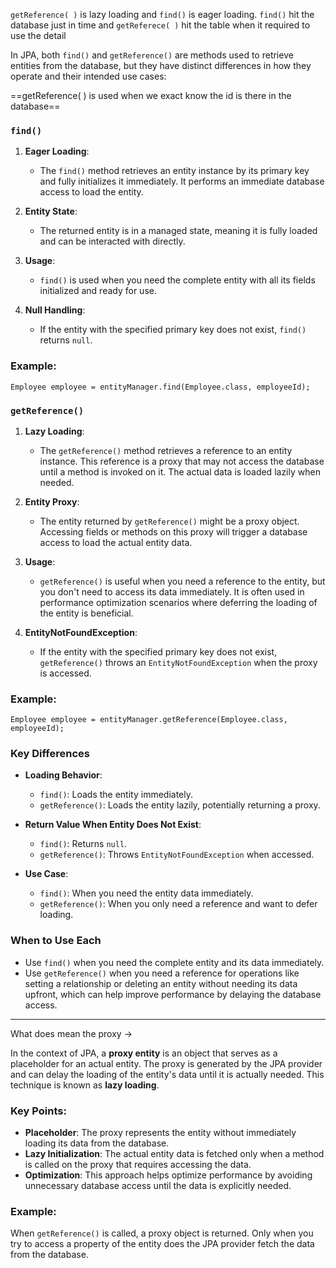 `getReference( )` is lazy loading and `find()` is eager loading. `find()` hit the database just in time and `getReferece( )` hit the table when it required to use the detail

In JPA, both `find()` and `getReference()` are methods used to retrieve entities from the database, but they have distinct differences in how they operate and their intended use cases:

==getReference( ) is used when we exact know the id is there in the database==

### `find()`

1. **Eager Loading**:
    
    - The `find()` method retrieves an entity instance by its primary key and fully initializes it immediately. It performs an immediate database access to load the entity.
2. **Entity State**:
    
    - The returned entity is in a managed state, meaning it is fully loaded and can be interacted with directly.
3. **Usage**:
    
    - `find()` is used when you need the complete entity with all its fields initialized and ready for use.
4. **Null Handling**:
    
    - If the entity with the specified primary key does not exist, `find()` returns `null`.

### Example:

`Employee employee = entityManager.find(Employee.class, employeeId);`

### `getReference()`

1. **Lazy Loading**:
    
    - The `getReference()` method retrieves a reference to an entity instance. This reference is a proxy that may not access the database until a method is invoked on it. The actual data is loaded lazily when needed.
2. **Entity Proxy**:
    
    - The entity returned by `getReference()` might be a proxy object. Accessing fields or methods on this proxy will trigger a database access to load the actual entity data.
3. **Usage**:
    
    - `getReference()` is useful when you need a reference to the entity, but you don't need to access its data immediately. It is often used in performance optimization scenarios where deferring the loading of the entity is beneficial.
4. **EntityNotFoundException**:
    
    - If the entity with the specified primary key does not exist, `getReference()` throws an `EntityNotFoundException` when the proxy is accessed.

### Example:

`Employee employee = entityManager.getReference(Employee.class, employeeId);`

### Key Differences

- **Loading Behavior**:
    
    - `find()`: Loads the entity immediately.
    - `getReference()`: Loads the entity lazily, potentially returning a proxy.
- **Return Value When Entity Does Not Exist**:
    
    - `find()`: Returns `null`.
    - `getReference()`: Throws `EntityNotFoundException` when accessed.
- **Use Case**:
    
    - `find()`: When you need the entity data immediately.
    - `getReference()`: When you only need a reference and want to defer loading.

### When to Use Each

- Use `find()` when you need the complete entity and its data immediately.
- Use `getReference()` when you need a reference for operations like setting a relationship or deleting an entity without needing its data upfront, which can help improve performance by delaying the database access.


<hr>


What does mean the proxy ->

In the context of JPA, a **proxy entity** is an object that serves as a placeholder for an actual entity. The proxy is generated by the JPA provider and can delay the loading of the entity's data until it is actually needed. This technique is known as **lazy loading**.

### Key Points:

- **Placeholder**: The proxy represents the entity without immediately loading its data from the database.
- **Lazy Initialization**: The actual entity data is fetched only when a method is called on the proxy that requires accessing the data.
- **Optimization**: This approach helps optimize performance by avoiding unnecessary database access until the data is explicitly needed.

### Example:

When `getReference()` is called, a proxy object is returned. Only when you try to access a property of the entity does the JPA provider fetch the data from the database.